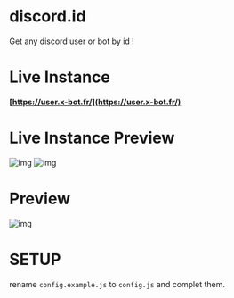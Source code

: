 # discord.id
Get any discord user or bot by id !

# Live Instance
**[https://user.x-bot.fr/](https://user.x-bot.fr/)**
# Live Instance Preview
![img](https://i.gyazo.com/450afcd320c7ca2ba29c1eb9219322c0.png)
![img](https://gyazo.com/8e4ac8c3826995277e6d127f1f6a77a4.gif)

# Preview
![img](https://i.imgur.com/FUvsqY1.png)


# SETUP

rename `config.example.js` to `config.js` and complet them.
